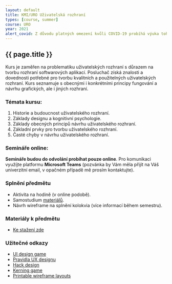 ```yaml
---
layout: default
title: KMI/URO Uživatelská rozhraní
types: [course, summer]
course: URO
year: 2021
alert_covid: Z důvodu platných omezení kvůli COVID-19 probíhá výuka tohoto předmětu online! Více informací níže.
---
```


## {{ page.title }}

Kurs je zaměřen na problematiku uživatelských rozhraní s důrazem na tvorbu rozhraní softwarových aplikací. Posluchač získá znalosti a dovednosti potřebné pro tvorbu kvalitních a použitelných uživatelských rozhraní. Kurs seznamuje s obecnými i konkrétními principy fungování a návrhu grafických, ale i jiných rozhraní.

### Témata kursu:
1.	Historie a budoucnost uživatelského rozhraní. 
2.	Základy designu a kognitivní psychologie. 
3.	Základy obecných principů návrhu uživatelského rozhraní. 
4.	Základní prvky pro tvorbu uživatelského rozhraní. 
5.	Časté chyby v návrhu uživatelského rozhraní.

### Semináře online:
**Semináře budou do odvolání probíhat pouze online**. Pro komunikaci využíjte platformu **Microsoft Teams** (pozvánka by Vám měla přijít na Váš univerzitní email, v opačném případě mě prosím kontaktujte).

### Splnění předmětu
* Aktivita na hodině (v online podobě).
* Samostudium [materiálů](/teaching/skripta).
* Návrh wireframe na splnění kolokvia (více informací během semestru).

### Materiály k předmětu
* [Ke stažení zde](/teaching/skripta)

### Užitečné odkazy
* [UI design game](https://cantunsee.space)
* [Pravidla UX designu](https://lawsofux.com)
* [Hack design](https://hackdesign.org)
* [Kerning game](https://type.method.ac)
* [Printable wireframe layouts](https://sneakpeekit.com)

